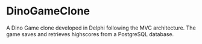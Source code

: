 # DinoGameClone
A Dino Game clone developed in Delphi following the MVC architecture. The game saves and retrieves highscores from a PostgreSQL database.
